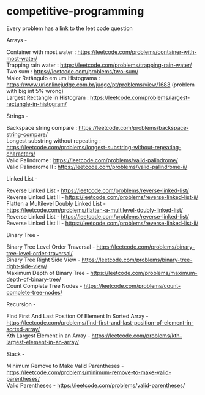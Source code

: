# competitive-programming
Every problem has a link to the leet code question 

Arrays - 

Container with most water : https://leetcode.com/problems/container-with-most-water/  
Trapping rain water : https://leetcode.com/problems/trapping-rain-water/  
Two sum : https://leetcode.com/problems/two-sum/  
Maior Retângulo em um Histograma : https://www.urionlinejudge.com.br/judge/pt/problems/view/1683 (problem with big int 5% wrong)  
Largest Rectangle in Histogram : https://leetcode.com/problems/largest-rectangle-in-histogram/  

Strings -  

Backspace string compare : https://leetcode.com/problems/backspace-string-compare/  
Longest substring without repeating : https://leetcode.com/problems/longest-substring-without-repeating-characters/  
Valid Palindrome : https://leetcode.com/problems/valid-palindrome/  
Valid Palindrome II : https://leetcode.com/problems/valid-palindrome-ii/  


Linked List -  

Reverse Linked List - https://leetcode.com/problems/reverse-linked-list/  
Reverse Linked List II - https://leetcode.com/problems/reverse-linked-list-ii/  
Flatten a Multilevel Doubly Linked List - https://leetcode.com/problems/flatten-a-multilevel-doubly-linked-list/  
Reverse Linked List - https://leetcode.com/problems/reverse-linked-list/  
Reverse Linked List II - https://leetcode.com/problems/reverse-linked-list-ii/  

Binary Tree -  

Binary Tree Level Order Traversal - https://leetcode.com/problems/binary-tree-level-order-traversal/  
Binary Tree Right Side View - https://leetcode.com/problems/binary-tree-right-side-view/  
Maximum Depth of Binary Tree - https://leetcode.com/problems/maximum-depth-of-binary-tree/  
Count Complete Tree Nodes - https://leetcode.com/problems/count-complete-tree-nodes/  

Recursion -  

Find First And Last Position Of Element In Sorted Array - https://leetcode.com/problems/find-first-and-last-position-of-element-in-sorted-array/  
Kth Largest Element in an Array - https://leetcode.com/problems/kth-largest-element-in-an-array/  

Stack -  

Minimum Remove to Make Valid Parentheses - https://leetcode.com/problems/minimum-remove-to-make-valid-parentheses/  
Valid Parentheses - https://leetcode.com/problems/valid-parentheses/  
